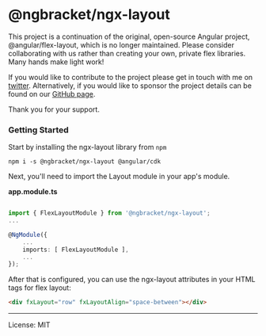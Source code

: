 # @ngbracket/ngx-layout

This project is a continuation of the original, open-source Angular project, @angular/flex-layout, which is no longer maintained. Please consider collaborating with us rather than creating your own, private flex libraries. Many hands make light work!

If you would like to contribute to the project please get in touch with me on [twitter](https://twitter.com/duncanfaulkner). Alternatively, if you would like to sponsor the project details can be found on our [GitHub page](https://github.com/sponsors/ngbracket).

Thank you for your support.

### Getting Started

Start by installing the ngx-layout library from `npm`

```
npm i -s @ngbracket/ngx-layout @angular/cdk
```

Next, you'll need to import the Layout module in your app's module.

**app.module.ts**

```ts

import { FlexLayoutModule } from '@ngbracket/ngx-layout';
...

@NgModule({
    ...
    imports: [ FlexLayoutModule ],
    ...
});
```

After that is configured, you can use the ngx-layout attributes in your HTML tags for flex layout:

```html
<div fxLayout="row" fxLayoutAlign="space-between"></div>
```

---

License: MIT
